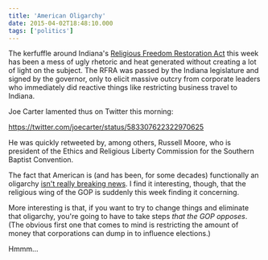 ```yaml
---
title: 'American Oligarchy'
date: 2015-04-02T18:48:10.000
tags: ['politics']
---
```


The kerfuffle around Indiana's [Religious Freedom Restoration Act](https://en.wikipedia.org/wiki/Indiana_SB_101) this week has been a mess of ugly rhetoric and heat generated without creating a lot of light on the subject. The RFRA was passed by the Indiana legislature and signed by the governor, only to elicit massive outcry from corporate leaders who immediately did reactive things like restricting business travel to Indiana.

Joe Carter lamented thus on Twitter this morning:

https://twitter.com/joecarter/status/583307622322970625

He was quickly retweeted by, among others, Russell Moore, who is president of the Ethics and Religious Liberty Commission for the Southern Baptist Convention.

The fact that American is (and has been, for some decades) functionally an oligarchy [isn't really breaking news](http://www.telegraph.co.uk/news/worldnews/northamerica/usa/10769041/The-US-is-an-oligarchy-study-concludes.html). I find it interesting, though, that the religious wing of the GOP is suddenly this week finding it concerning.

More interesting is that, if you want to try to change things and eliminate that oligarchy, you're going to have to take steps _that the GOP opposes_. (The obvious first one that comes to mind is restricting the amount of money that corporations can dump in to influence elections.)

Hmmm...
